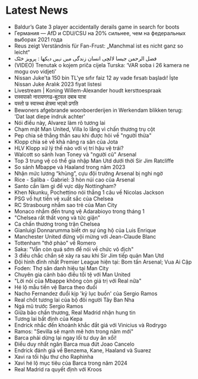 # Latest News
-  Baldur’s Gate 3 player accidentally derails game in search for boots
-  Германия — AfD и CDU/CSU на 20% сильнее, чем на федеральных выборах 2021 года
-  Reus zeigt Verständnis für Fan-Frust: „Manchmal ist es nicht ganz so leicht“
-  فضل الرحمن جیسا لالچی انسان زندگی میں نہیں دیکھا : پرویز خٹک
-  (VIDEO) Trenutak o kojem priča cijela Turska: ‘VAR soba i 26 kamera ne mogu ovo vidjeti’
-  Nissan Juke'ta 150 bin TL'ye sıfır faiz 12 ay vade fırsatı başladı! İşte Nissan Juke Aralık 2023 fiyat listesi
-  Livestream | Koning Willem-Alexander houdt kersttoespraak
-  रास्वपाको नारायणगढ-बुटवल दबाब यात्रा
-  यस्तो छ स्वास्थ्य क्षेत्रमा भएको प्रगति
-  Bewoners afgebrande woonboerderijen in Werkendam blikken terug: 'Dat laat diepe indruk achter'
-  Nói điều này, Alvarez làm rõ tương lai
-  Chạm mặt Man United, Villa lo lắng vì chấn thương trụ cột
-  Pep chia sẻ thẳng thắn sau khi được hỏi về "người thừa"
-  Klopp chia sẻ về khả năng ra sân của Jota
-  HLV Klopp xử lý thế nào với vị trí hậu vệ trái?
-  Walcott so sánh Ivan Toney và "người cũ" Arsenal
-  Top 3 trung vệ có thể gia nhập Man Utd dưới thời Sir Jim Ratcliffe
-  So sánh Mbappe và Haaland trong năm 2023
-  Nhận mức lương “khủng”, cựu đội trưởng Arsenal bị nghi ngờ
-  Rice - Saliba - Gabriel: 3 hòn núi cao của Arsenal
-  Santo cần làm gì để vực dậy Nottingham?
-  Khen Nkunku, Pochettino nói thẳng 1 câu về Nicolas Jackson
-  PSG vồ hụt tiền vệ xuất sắc của Chelsea
-  RC Strasbourg nhắm sao trẻ của Man City
-  Monaco nhắm đến trung vệ Adarabioyo trong tháng 1
-  "Chelsea rất thất vọng và tức giận"
-  Ca chấn thương trong trận Chelsea
-  Gianluigi Donnarumma biết ơn sự ủng hộ của Luis Enrique
-  Manchester United đừng vội mừng với Jean-Claude Blanc
-  Tottenham "thở phào" về Romero
-  Saka: "Vẫn còn quá sớm để nói về chức vô địch"
-  3 điều chắc chắn sẽ xảy ra sau khi Sir Jim tiếp quản Man Utd
-  Đội hình đỉnh nhất Premier League hiện tại: Bom tấn Arsenal; Vua Ai Cập
-  Foden: Thợ săn danh hiệu tại Man City
-  Chuyên gia cảnh báo điều tồi tệ với Man United
-  "Lời nói của Mbappe không còn giá trị với Real nữa"
-  Hé lộ mẫu tiền vệ Barca theo đuổi
-  Nacho Fernandez đuổi kịp 'kỷ lục buồn' của Sergio Ramos
-  Real chốt tương lai của bộ đôi người Tây Ban Nha
-  Ngả mũ trước Sergio Ramos
-  Giữa bão chấn thương, Real Madrid nhận hung tin
-  Tương lai bất định của Kepa
-  Endrick nhắc đến khoảnh khắc đắt giá với Vinicius và Rodrygo
-  Ramos: "Sevilla sẽ mạnh mẽ hơn trong năm mới"
-  Barca phải dừng lại ngay lối tư duy ăn xổi!
-  Điều duy nhất ngăn Barca mua đứt Joao Cancelo
-  Endrick đánh giá về Benzema, Kane, Haaland và Suarez
-  Xavi ra tối hậu thư cho Raphinha
-  Xavi hé lộ mục tiêu của Barca trong năm 2024
-  Real Madrid ra quyết định với Kroos
